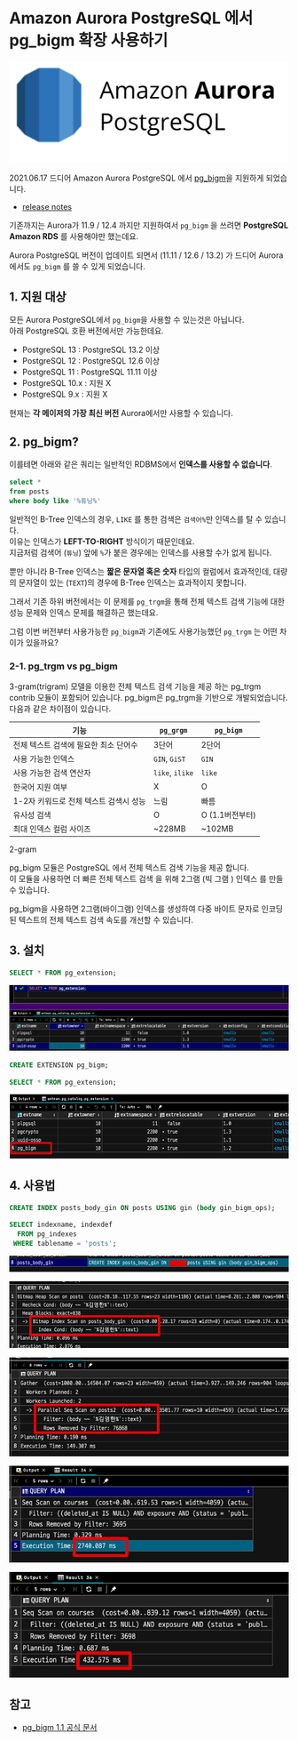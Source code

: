 # Amazon Aurora PostgreSQL 에서 pg_bigm 확장 사용하기

![intro](./images/intro.png)

2021.06.17 드디어 Amazon Aurora PostgreSQL 에서 [pg_bigm](https://pgbigm.osdn.jp/pg_bigm_en-1-2.html)을 지원하게 되었습니다.

* [release notes](https://aws.amazon.com/ko/about-aws/whats-new/2021/06/amazon-aurora-postgresql-supports-pg-bigm-extension-for-faster-full-text-search/)

기존까지는 Aurora가 11.9 / 12.4 까지만 지원하여서 `pg_bigm` 을 쓰려면 **PostgreSQL Amazon RDS** 를 사용해야만 했는데요.  
  
Aurora PostgreSQL 버전이 업데이트 되면서 (11.11 / 12.6 / 13.2) 가 드디어 Aurora에서도 `pg_bigm` 를 쓸 수 있게 되었습니다.

## 1. 지원 대상

모든 Aurora PostgreSQL에서 `pg_bigm`을 사용할 수 있는것은 아닙니다.  
아래 PostgreSQL 호환 버전에서만 가능한데요.

* PostgreSQL 13 : PostgreSQL 13.2 이상
* PostgreSQL 12 : PostgreSQL 12.6 이상
* PostgreSQL 11 : PostgreSQL 11.11 이상
* PostgreSQL 10.x : 지원 X
* PostgreSQL 9.x  : 지원 X

현재는 **각 메이저의 가장 최신 버전** Aurora에서만 사용할 수 있습니다.  

## 2. pg_bigm?

이를테면 아래와 같은 쿼리는 일반적인 RDBMS에서 **인덱스를 사용할 수 없습니다**.  

```sql
select *
from posts
where body like '%튜닝%'
```

일반적인 B-Tree 인덱스의 경우, `LIKE` 를 통한 검색은 `검색어%`만 인덱스를 탈 수 있습니다.  
이유는 인덱스가 **LEFT-TO-RIGHT** 방식이기 때문인데요.  
지금처럼 검색어 (`튜닝`) 앞에 `%`가 붙은 경우에는 인덱스를 사용할 수가 없게 됩니다.  
  
뿐만 아니라 B-Tree 인덱스는 **짧은 문자열 혹은 숫자** 타입의 컬럼에서 효과적인데, 대량의 문자열이 있는 (`TEXT`)의 경우에 B-Tree 인덱스는 효과적이지 못합니다.  
  
그래서 기존 하위 버전에서는 이 문제를 `pg_trgm`을 통해 전체 텍스트 검색 기능에 대한 성능 문제와 인덱스 문제를 해결하곤 했는데요.  
  
그럼 이번 버전부터 사용가능한 `pg_bigm`과 기존에도 사용가능했던 `pg_trgm` 는 어떤 차이가 있을까요?

### 2-1. pg_trgm vs pg_bigm

3-gram(trigram) 모델을 이용한 전체 텍스트 검색 기능을 제공 하는 pg_trgm contrib 모듈이 포함되어 있습니다. pg_bigm은 pg_trgm을 기반으로 개발되었습니다. 다음과 같은 차이점이 있습니다.


| 기능                                   | `pg_grgm`       | `pg_bigm`       |
| -------------------------------------- | --------------- | --------------- |
| 전체 텍스트 검색에 필요한 최소 단어수  | 3단어           | 2단어           |
| 사용 가능한 인덱스                     | `GIN`,  `GiST`  | `GIN`           |
| 사용 가능한 검색 연산자                | `like`, `ilike` | `like`          |
| 한국어 지원 여부                       | X               | O               |
| 1-2자 키워드로 전체 텍스트 검색시 성능 | 느림            | 빠름            |
| 유사성 검색                            | O               | O (1.1버전부터) |
| 최대 인덱스 컬럼 사이즈                | ~228MB          | ~102MB          |


2-gram

pg_bigm 모듈은 PostgreSQL 에서 전체 텍스트 검색 기능을 제공 합니다.  
이 모듈을 사용하면 더 빠른 전체 텍스트 검색 을 위해 2그램 (빅 그램 ) 인덱스 를 만들 수 있습니다.  

pg_bigm을 사용하면 2그램(바이그램) 인덱스를 생성하여 다중 바이트 문자로 인코딩된 텍스트의 전체 텍스트 검색 속도를 개선할 수 있습니다.

## 3. 설치

```sql
SELECT * FROM pg_extension;
```

![extension1](./images/extension1.png)

```sql
CREATE EXTENSION pg_bigm;
```

```sql
SELECT * FROM pg_extension;
```

![extension2](./images/extension2.png)


## 4. 사용법

```sql
CREATE INDEX posts_body_gin ON posts USING gin (body gin_bigm_ops);
```

```sql
SELECT indexname, indexdef
  FROM pg_indexes
 WHERE tablename = 'posts';
```

![index1](./images/index1.png)

![index2](./images/index2.png)

![index3](./images/index3.png)

![index4](./images/index4.png)

![index5](./images/index5.png)



## 참고

* [pg_bigm 1.1 공식 문서](https://pgbigm.osdn.jp/pg_bigm_en-1-1.html)
